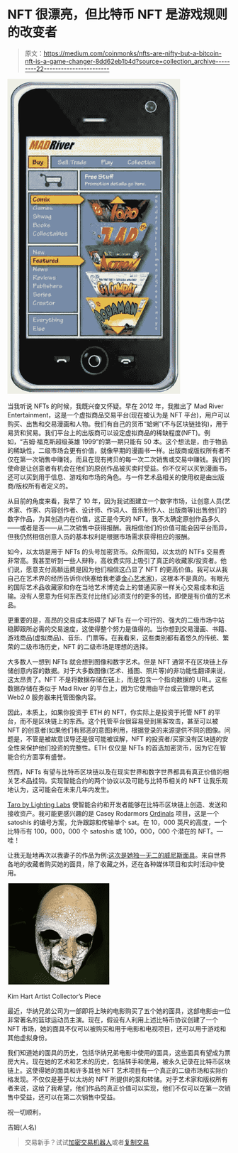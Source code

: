 # NFT 很漂亮，但比特币 NFT 是游戏规则的改变者

> 原文：<https://medium.com/coinmonks/nfts-are-nifty-but-a-bitcoin-nft-is-a-game-changer-8dd62eb1b4d?source=collection_archive---------22----------------------->

![](img/5c6d2e4ad78023995a31ba4ac84ad106.png)

当我听说 NFTs 的时候，我既兴奋又怀疑。早在 2012 年，我推出了 Mad River Entertainment，这是一个虚拟商品交易平台(现在被认为是 NFT 平台)，用户可以购买、出售和交易漫画和人物。我们有自己的货币“蛤蜊”(不与区块链挂钩)，用于易货和贸易。我们平台上的出版商可以设定虚拟商品的稀缺程度(NFT)。例如，“吉姆·福克斯超级英雄 1999”的第一期只能有 50 本。这个想法是，由于物品的稀缺性，二级市场会更有价值，就像早期的漫画书一样。出版商或版权所有者不仅在第一次销售中赚钱，而且在现有拷贝的每一次二次销售或交易中赚钱。我们的使命是让创意者有机会在他们的原创作品被买卖时受益。你不仅可以买到漫画书，还可以买到用于信息、游戏和市场的角色。与一件艺术品相关的使用权是由出版商/版权所有者定义的。

从目前的角度来看，我早了 10 年，因为我试图建立一个数字市场，让创意人员(艺术家、作家、内容创作者、设计师、作词人、音乐制作人、出版商等)出售他们的数字作品，为其创造内在价值，这正是今天的 NFT。我不太确定原创作品多久——或者是否——从二次销售中获得报酬。我相信他们的价值可能会因平台而异，但我仍然相信创意人员的基本权利是根据市场需求获得相应的报酬。

如今，以太坊是用于 NFTs 的头号加密货币。众所周知，以太坊的 NTFs 交易费非常高。我甚至听到一些人辩称，高收费实际上吸引了真正的收藏家/投资者。他们说，愿意支付高额运费是因为他们相信这凸显了 NFT 的更高价值。我可以从我自己在艺术界的经历告诉你(快塞给我老婆[金心艺术家)](https://kimhartartist.com/)，这根本不是真的。有眼光的国际艺术品收藏家和你在当地艺术博览会上的普通买家一样关心交易成本和运输。没有人愿意为任何东西支付比他们必须支付的更多的钱，即使是有价值的艺术品。

更重要的是，高昂的交易成本阻碍了 NFTs 在一个可行的、强大的二级市场中站稳脚跟所必需的交易速度，这使得整个努力是值得的。当你想到交易漫画、书籍、游戏商品(虚拟商品)、音乐、门票等。在我看来，这些类别都有着悠久的传统、繁荣的二级市场历史，NFT 的二级市场是理想的选择。

大多数人一想到 NFTs 就会想到图像和数字艺术。但是 NFT 通常不在区块链上存储创意内容的数据。对于大多数图像(艺术、插图、照片等)的非功能性翻译来说，这太昂贵了。NFT 不是将数据存储在链上，而是包含一个指向数据的 URL。这些数据存储在类似于 Mad River 的平台上，因为它使用由平台或云管理的老式 Web2.0 服务器来托管图像内容。

因此，本质上，如果你投资于 ETH 的 NFT，你实际上是投资于托管 NFT 的平台，而不是区块链上的东西。这个托管平台很容易受到黑客攻击，甚至可以被 NFT 的创意者(如果他们有邪恶的意图)利用，根据登录的来源提供不同的图像。问题是，不管是被故意误导还是很可能被误解，NFT 的投资者/买家没有区块链的安全性来保护他们投资的完整性。ETH 仅仅是 NFTs 的首选加密货币，因为它在智能合约方面享有盛誉。

然而，NFTs 有望与比特币区块链以及在现实世界和数字世界都具有真正价值的相关艺术品挂钩。实现智能合约的两个协议以及可能与比特币相关的 NFT 让我乐观地认为，这可能会在未来几年内发生。

[Taro by Lighting Labs](https://lightning.engineering/posts/2022-9-28-taro-launch/) 使智能合约和开发者能够在比特币区块链上创造、发送和接收资产。我可能更感兴趣的是 Casey Rodarmors [Ordinals](https://docs.ordinals.com/theory.html) 项目，这是一个 satoshis 的编号方案，允许跟踪和传输单个 sat。在 10，000 英尺的高度，一个比特币有 100，000，000 个 satoshis 或 100，000，000 个潜在的 NFT。—哇！

让我无耻地再次以我妻子的作品为例:[这次是她独一无二的威尼斯面具](https://kimhartartist.com/masks-by-the-artist)。来自世界各地的收藏者购买她的面具，除了收藏之外，还在各种媒体项目和实时活动中使用。

![](img/01a79b8581f02a3b12f4ec46b33dc896.png)

Kim Hart Artist Collector’s Piece

最近，华纳兄弟公司为一部即将上映的电影购买了五个她的面具，这部电影由一位非常著名的篮球运动员主演。现在，假设有人利用上述比特币协议创建了一个 NFT 市场，她的面具不仅可以被购买和用于电影和电视项目，还可以用于游戏和其他虚拟身份。

我们知道她的面具的历史，包括华纳兄弟电影中使用的面具，这些面具有望成为票房大片。现在她的艺术和艺术的历史，包括转手和使用，被永久记录在比特币区块链上。这使得她的面具和许多其他 NFT 艺术项目有一个真正的二级市场和实际价格发现。不仅仅是基于以太坊的 NFT 所提供的泵和转储。对于艺术家和版权所有者来说，这给了我希望，他们作品的真正价值可以实现，他们不仅可以在第一次销售中受益，还可以在第二次销售中受益。

祝一切顺利，

吉姆(人名)

> 交易新手？试试[加密交易机器人](/coinmonks/crypto-trading-bot-c2ffce8acb2a)或者[复制交易](/coinmonks/top-10-crypto-copy-trading-platforms-for-beginners-d0c37c7d698c)